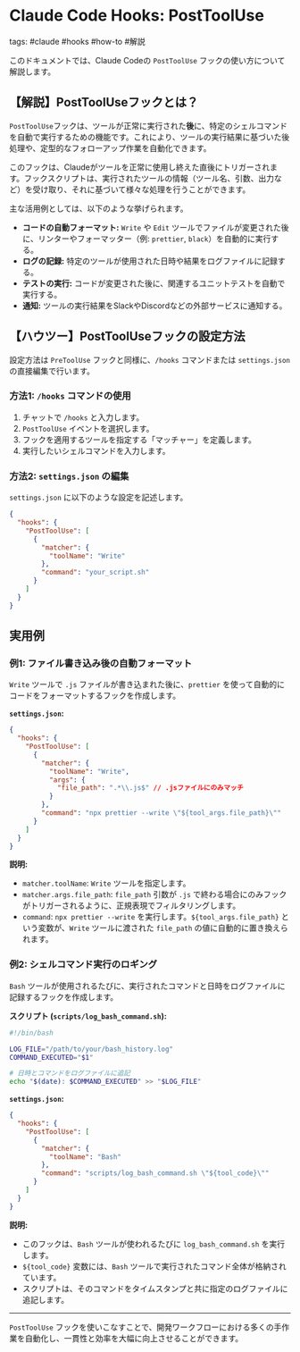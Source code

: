 # Claude Code Hooks: PostToolUse

tags: #claude #hooks #how-to #解説

このドキュメントでは、Claude Codeの `PostToolUse` フックの使い方について解説します。

## 【解説】PostToolUseフックとは？

`PostToolUse`フックは、ツールが正常に実行された**後**に、特定のシェルコマンドを自動で実行するための機能です。これにより、ツールの実行結果に基づいた後処理や、定型的なフォローアップ作業を自動化できます。

このフックは、Claudeがツールを正常に使用し終えた直後にトリガーされます。フックスクリプトは、実行されたツールの情報（ツール名、引数、出力など）を受け取り、それに基づいて様々な処理を行うことができます。

主な活用例としては、以下のような挙げられます。

*   **コードの自動フォーマット:** `Write` や `Edit` ツールでファイルが変更された後に、リンターやフォーマッター（例: `prettier`, `black`）を自動的に実行する。
*   **ログの記録:** 特定のツールが使用された日時や結果をログファイルに記録する。
*   **テストの実行:** コードが変更された後に、関連するユニットテストを自動で実行する。
*   **通知:** ツールの実行結果をSlackやDiscordなどの外部サービスに通知する。

## 【ハウツー】PostToolUseフックの設定方法

設定方法は `PreToolUse` フックと同様に、`/hooks` コマンドまたは `settings.json` の直接編集で行います。

### 方法1: `/hooks` コマンドの使用

1.  チャットで `/hooks` と入力します。
2.  `PostToolUse` イベントを選択します。
3.  フックを適用するツールを指定する「マッチャー」を定義します。
4.  実行したいシェルコマンドを入力します。

### 方法2: `settings.json` の編集

`settings.json` に以下のような設定を記述します。

```json
{
  "hooks": {
    "PostToolUse": [
      {
        "matcher": {
          "toolName": "Write"
        },
        "command": "your_script.sh"
      }
    ]
  }
}
```

## 実用例

### 例1: ファイル書き込み後の自動フォーマット

`Write` ツールで `.js` ファイルが書き込まれた後に、`prettier` を使って自動的にコードをフォーマットするフックを作成します。

**`settings.json`:**

```json
{
  "hooks": {
    "PostToolUse": [
      {
        "matcher": {
          "toolName": "Write",
          "args": {
            "file_path": ".*\\.js$" // .jsファイルにのみマッチ
          }
        },
        "command": "npx prettier --write \"${tool_args.file_path}\""
      }
    ]
  }
}
```

**説明:**

*   `matcher.toolName`: `Write` ツールを指定します。
*   `matcher.args.file_path`: `file_path` 引数が `.js` で終わる場合にのみフックがトリガーされるように、正規表現でフィルタリングします。
*   `command`: `npx prettier --write` を実行します。`${tool_args.file_path}` という変数が、`Write` ツールに渡された `file_path` の値に自動的に置き換えられます。

### 例2: シェルコマンド実行のロギング

`Bash` ツールが使用されるたびに、実行されたコマンドと日時をログファイルに記録するフックを作成します。

**スクリプト (`scripts/log_bash_command.sh`):**

```bash
#!/bin/bash

LOG_FILE="/path/to/your/bash_history.log"
COMMAND_EXECUTED="$1"

# 日時とコマンドをログファイルに追記
echo "$(date): $COMMAND_EXECUTED" >> "$LOG_FILE"
```

**`settings.json`:**

```json
{
  "hooks": {
    "PostToolUse": [
      {
        "matcher": {
          "toolName": "Bash"
        },
        "command": "scripts/log_bash_command.sh \"${tool_code}\""
      }
    ]
  }
}
```

**説明:**

*   このフックは、`Bash` ツールが使われるたびに `log_bash_command.sh` を実行します。
*   `${tool_code}` 変数には、`Bash` ツールで実行されたコマンド全体が格納されています。
*   スクリプトは、そのコマンドをタイムスタンプと共に指定のログファイルに追記します。

---

`PostToolUse` フックを使いこなすことで、開発ワークフローにおける多くの手作業を自動化し、一貫性と効率を大幅に向上させることができます。
